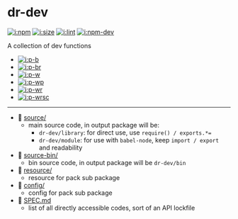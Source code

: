 # dr-dev

[![i:npm]][l:npm]
[![i:size]][l:size]
[![i:lint]][l:lint]
[![i:npm-dev]][l:npm]

A collection of dev functions

[i:npm]: https://img.shields.io/npm/v/dr-dev.svg
[i:npm-dev]: https://img.shields.io/npm/v/dr-dev/dev.svg
[l:npm]: https://npm.im/dr-dev
[i:size]: https://packagephobia.now.sh/badge?p=dr-dev
[l:size]: https://packagephobia.now.sh/result?p=dr-dev
[i:lint]: https://img.shields.io/badge/code_style-standard_ES6+-yellow.svg
[l:lint]: https://standardjs.com

- [![i:p-b]][l:p-b]
- [![i:p-br]][l:p-br]
- [![i:p-w]][l:p-w]
- [![i:p-wp]][l:p-wp]
- [![i:p-wr]][l:p-wr]
- [![i:p-wrsc]][l:p-wrsc]

[i:p-b]: https://img.shields.io/badge/dr--dev-babel-yellow.svg
[l:p-b]: https://npm.im/dr-dev-babel
[i:p-br]: https://img.shields.io/badge/dr--dev-babel--react-yellow.svg
[l:p-br]: https://npm.im/dr-dev-babel-react
[i:p-w]: https://img.shields.io/badge/dr--dev-web-blue.svg
[l:p-w]: https://npm.im/dr-dev-web
[i:p-wp]: https://img.shields.io/badge/dr--dev-web--puppeteer-blue.svg
[l:p-wp]: https://npm.im/dr-dev-web-puppeteer
[i:p-wr]: https://img.shields.io/badge/dr--dev-web--react-blue.svg
[l:p-wr]: https://npm.im/dr-dev-web-react
[i:p-wrsc]: https://img.shields.io/badge/dr--dev-web--react--styled--components-blue.svg
[l:p-wrsc]: https://npm.im/dr-dev-web-react-styled-components

[//]: # (NON_PACKAGE_CONTENT)

--- --- ---

- 📁 [source/](source/)
  - main source code, in output package will be:
    - `dr-dev/library`: for direct use, use `require() / exports.*=`
    - `dr-dev/module`: for use with `babel-node`, keep `import / export` and readability
- 📁 [source-bin/](source-bin/)
  - bin source code, in output package will be `dr-dev/bin`
- 📁 [resource/](resource/)
  - resource for pack sub package
- 📁 [config/](config/)
  - config for pack sub package
- 📄 [SPEC.md](SPEC.md)
  - list of all directly accessible codes, sort of an API lockfile
